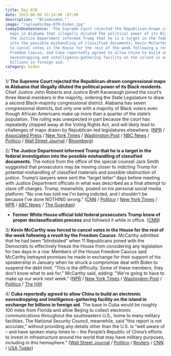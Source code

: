 ```yaml
---
title: Day 870
date: 2023-06-08 15:14:00 -07:00
description: '"Blindsided."'
image: "/uploads/day-870-biden.jpg"
todayInOneSentence: 'The Supreme Court rejected the Republican-drawn congressional
  maps in Alabama that illegally diluted the political power of its Black residents;
  the Justice Department informed Trump that he is a target in the federal investigation
  into the possible mishandling of classified documents; Kevin McCarthy was forced
  to cancel votes in the House for the rest of the week following a revolt by the
  Freedom Caucus; and Cuba reportedly agreed to allow China to build an electronic
  eavesdropping and intelligence-gathering facility on the island in exchange for
  billions in foreign aid. '
category: biden
---
```


1/ **The Supreme Court rejected the Republican-drawn congressional maps in Alabama that illegally diluted the political power of its Black residents**. Chief Justice John Roberts and Justice Brett Kavanaugh joined the court’s three liberal members in the majority, ordering the State Legislature to draw a second Black-majority congressional district. Alabama has seven congressional districts, but only one with a majority of Black voters even though African Americans make up more than a quarter of the state’s population. The ruling was unexpected in part because the court has repeatedly chipped away at the Voting Rights Act, and will likely lead to challenges of maps drawn by Republican-led legislatures elsewhere. ([NPR](https://www.npr.org/2023/06/08/1181002182/supreme-court-voting-rights) / [Associated Press](https://apnews.com/article/supreme-court-redistricting-race-voting-rights-alabama-af0d789ec7498625d344c0a4327367fe) / [New York Times](https://www.nytimes.com/2023/06/08/us/supreme-court-voting-rights-act-alabama.html) / [Washington Post](https://www.washingtonpost.com/politics/2023/06/08/supreme-court-alabama-redistricting-voting-rights/) / [NBC News](https://www.nbcnews.com/politics/supreme-court/supreme-court-strikes-alabama-congressional-map-voting-rights-dispute-rcna64476) / [Politico](https://www.politico.com/news/2023/06/08/voting-rights-act-dodges-bullet-at-supreme-court-00101004) / [Wall Street Journal](https://www.wsj.com/articles/supreme-court-blocks-gop-drawn-alabama-voting-map-challenged-by-black-voters-33f10297?mod=hp_lead_pos2) / [Bloomberg](https://www.bloomberg.com/news/articles/2023-06-08/supreme-court-bolsters-voting-rights-act-backs-black-district?srnd=premium&sref=MIBMEEoj))

2/ **The Justice Department informed Trump that he is a target in the federal investigation into the possible mishandling of classified documents**. The notice from the office of the special counsel Jack Smith suggested that prosecutors may be moving closer to indicting Trump for potential mishandling of classified materials and possible obstruction of justice. Trump’s lawyers were sent the “target letter” days before meeting with Justice Department officials in what was described as a final attempt to stave off charges. Trump, meanwhile, posted on his personal social media platform: "No one has told me I'm being indicted, and I shouldn't be because I've done NOTHING wrong." ([CNN](https://www.cnn.com/2023/06/07/politics/trump-justice-department-classified-documents/index.html) / [Politico](https://www.politico.com/news/2023/06/07/trump-notified-that-he-is-the-target-of-an-ongoing-criminal-investigation-00100920) / [New York Times](https://www.nytimes.com/2023/06/07/us/politics/trump-documents-florida-grand-jury.html) / [NPR](https://www.npr.org/2023/06/07/1180753012/mark-meadows-trump-testimony-grand-jury) / [ABC News](https://abcnews.go.com/Politics/trump-informed-target-special-counsel-investigation-classified-docs/story?id=99917116) / [The Guardian](https://www.theguardian.com/us-news/2023/jun/07/trump-mar-a-lago-classified-documents-investigation))

* **Former White House official told federal prosecutors Trump knew of proper declassification process** and followed it while in office. ([CNN](https://www.cnn.com/2023/06/08/politics/former-white-house-official-declassification-trump-biden/))

3/ **Kevin McCarthy was forced to cancel votes in the House for the rest of the week following a revolt by the Freedom Caucus**. McCarthy admitted that he had been “blindsided” when 11 Republicans joined with the Democrats to effectively freeze the House from considering any legislation for two days in a row. Members of the House Freedom Caucus said McCarthy betrayed promises he made in exchange for their support of his speakership in January when he struck a compromise deal with Biden to suspend the debt limit. “This is the difficulty. Some of these members, they don’t know what to ask for,” McCarthy said, adding: "We're going to have to make up our work next week." ([NPR](https://www.npr.org/2023/06/06/1180492284/house-freedom-caucus-republicans-mccarthy-vote-debt-ceiling-gas-stoves) / [New York Times](https://www.nytimes.com/2023/06/07/us/politics/mccarthy-house-republicans-mutiny.html) / [Washington Post](https://www.washingtonpost.com/politics/2023/06/07/house-republicans-mccarthy-freedom-caucus/) / [Politico](https://www.politico.com/news/2023/06/06/conservatives-mccarthy-rebellion-debt-deal-00100538) / [The Hill](https://thehill.com/homenews/house/4039569-house-cancels-votes-for-rest-of-week-amid-floor-chaos/))

4/ **Cuba reportedly agreed to allow China to build an electronic eavesdropping and intelligence-gathering facility on the island in exchange for billions in foreign aid**. The base in Cuba would be roughly 100 miles from Florida and allow Beijing to collect electronic communications throughout the southeastern U.S., home to many military facilities. The National Security Council, meanwhile, said “this report is not accurate,” without providing any details other than the U.S. is “well aware of – and have spoken many times to – the People’s Republic of China’s efforts to invest in infrastructure around the world that may have military purposes, including in this hemisphere.” ([Wall Street Journal](https://www.wsj.com/articles/cuba-to-host-secret-chinese-spy-base-focusing-on-u-s-b2fed0e0?mod=hp_lead_pos1) / [Politico](https://www.politico.com/news/2023/06/08/china-spy-on-us-cuba-00100990) / [Reuters](https://www.reuters.com/world/china-post-spy-facility-cuba-off-southeastern-us-wsj-2023-06-08/) / [CNN](https://www.cnn.com/2023/06/08/politics/cuba-china-spying-facility/index.html) / [USA Today](https://www.usatoday.com/story/news/politics/2023/06/08/china-spy-base-cuba-alarm-us/70301734007/))
 
